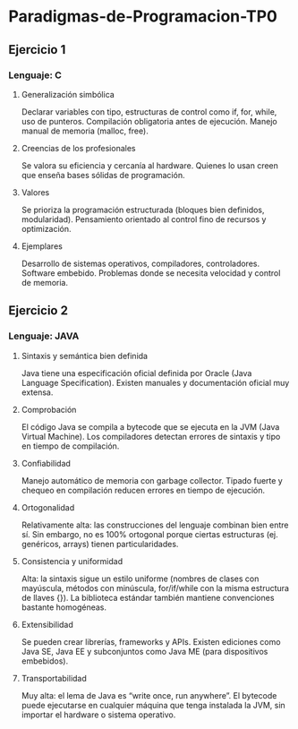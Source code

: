 # Paradigmas-de-Programacion-TP0
## Ejercicio 1
### Lenguaje: C 

1. Generalización simbólica

      Declarar variables con tipo, estructuras de control como if, for, while, uso de punteros. Compilación obligatoria antes de ejecución. Manejo manual de memoria (malloc, free).

2. Creencias de los profesionales

      Se valora su eficiencia y cercanía al hardware. Quienes lo usan creen que enseña bases sólidas de programación.

3. Valores

      Se prioriza la programación estructurada (bloques bien definidos, modularidad). Pensamiento orientado al control fino de recursos y optimización.

4. Ejemplares

      Desarrollo de sistemas operativos, compiladores, controladores. Software embebido. Problemas donde se necesita velocidad y control de memoria.
## Ejercicio 2
### Lenguaje: JAVA

1. Sintaxis y semántica bien definida

      Java tiene una especificación oficial definida por Oracle (Java Language Specification). Existen manuales y documentación oficial muy extensa.

2. Comprobación

      El código Java se compila a bytecode que se ejecuta en la JVM (Java Virtual Machine). Los compiladores detectan errores de sintaxis y tipo en tiempo de compilación.

3. Confiabilidad

      Manejo automático de memoria con garbage collector. Tipado fuerte y chequeo en compilación reducen errores en tiempo de ejecución.

4. Ortogonalidad

      Relativamente alta: las construcciones del lenguaje combinan bien entre sí. Sin embargo, no es 100% ortogonal porque ciertas estructuras (ej. genéricos, arrays) tienen particularidades.

5. Consistencia y uniformidad

      Alta: la sintaxis sigue un estilo uniforme (nombres de clases con mayúscula, métodos con minúscula, for/if/while con la misma estructura de llaves {}). La biblioteca estándar también mantiene convenciones bastante homogéneas.

6. Extensibilidad

      Se pueden crear librerías, frameworks y APIs. Existen ediciones como Java SE, Java EE y subconjuntos como Java ME (para dispositivos embebidos).

7. Transportabilidad

      Muy alta: el lema de Java es “write once, run anywhere”. El bytecode puede ejecutarse en cualquier máquina que tenga instalada la JVM, sin importar el hardware o sistema operativo.

